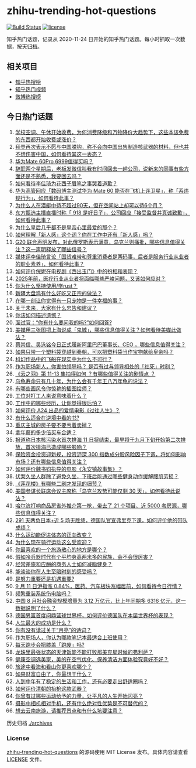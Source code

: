 # zhihu-trending-hot-questions

[![Build Status](https://github.com/justjavac/zhihu-trending-hot-questions/workflows/ci/badge.svg?branch=master)](https://github.com/justjavac/zhihu-trending-hot-questions/actions)
[![license](https://img.shields.io/github/license/justjavac/zhihu-trending-hot-questions)](https://github.com/justjavac/zhihu-trending-hot-questions/blob/master/LICENSE)

知乎热门话题，记录从 2020-11-24
日开始的知乎热门话题。每小时抓取一次数据，按天[归档](./archives)。

## 相关项目

- [知乎热搜榜](https://github.com/justjavac/zhihu-trending-top-search)
- [知乎热门视频](https://github.com/justjavac/zhihu-trending-hot-video)
- [微博热搜榜](https://github.com/justjavac/weibo-trending-hot-search)

## 今日热门话题

<!-- BEGIN -->
<!-- 最后更新时间 Tue Sep 12 2023 02:06:36 GMT+0800 (China Standard Time) -->

1. [学校空调、午休开始收费，为何消费降级和万物降价大趋势下，这些本该免费的东西都开始收费或涨价？](https://www.zhihu.com/question/620618493)
1. [拜登再次表示不愿与中国脱钩，称不会向中国出售制造核武器的材料，但也并不想伤害中国，如何看待其这一表态？](https://www.zhihu.com/question/621481155)
1. [华为Mate 60Pro 6999值得买吗？](https://www.zhihu.com/question/620115253)
1. [辞职两个星期后，老板发微信叫我有时间回去一趟公司，说新来的同事有些方面还是不熟悉，我要回去吗？](https://www.zhihu.com/question/621371721)
1. [如何看待李佳琦为花西子眉笔之事哭着道歉？](https://www.zhihu.com/question/621553216)
1. [华为高管回应「数码博主测试华为 Mate 60 能否在飞机上连卫星」，称「系违规行为」，如何看待此事？](https://www.zhihu.com/question/621501214)
1. [为什么人在潜艇中待不超过90天，但在空间站上却可以待6个月？](https://www.zhihu.com/question/620380728)
1. [东方甄选主播直播时称「 918 是好日子」，公司回应「接受监督并真诚致歉」，如何看待此事？](https://www.zhihu.com/question/621478354)
1. [为什么皇后几乎都不是皇帝心里最爱的那个？](https://www.zhihu.com/question/607747906)
1. [如何理解「新人感」这个词？你在工作中还有「新人感」吗？](https://www.zhihu.com/question/620631191)
1. [G20 联合声明发布，对此俄罗斯表示满意，乌克兰则痛批，哪些信息值得关注？这一声明释放了哪些信号？](https://www.zhihu.com/question/621481473)
1. [媒体评李佳琦言论「国货难带和尊重消费者是两码事，后者是服务行业从业者的职业素养」，如何看待此事？](https://www.zhihu.com/question/621445964)
1. [如何评价倪妮在电视剧《西出玉门》中的扮相和表现？](https://www.zhihu.com/question/620935941)
1. [2025年前，医疗行业从业者将面临哪些严峻问题，又该如何应对？](https://www.zhihu.com/question/621276574)
1. [你为什么坚持使用/学rust？](https://www.zhihu.com/question/613975865)
1. [新疆大盘鸡有什么好吃又正宗的做法？](https://www.zhihu.com/question/572032653)
1. [在哪一刻让你觉得有一只宠物是一件幸福的事？](https://www.zhihu.com/question/276662215)
1. [关于未来，大家有什么忠告和建议？](https://www.zhihu.com/question/614626306)
1. [你该如何描述遗憾？](https://www.zhihu.com/question/604980829)
1. [面试官：“你有什么要问我的吗?”如何回答?](https://www.zhihu.com/question/593296924)
1. [美媒用三张图把上海说成「鬼城」，哪些信息值得关注？如何看待美媒此做法？](https://www.zhihu.com/question/621458145)
1. [蔡崇信、吴泳铭今日正式履新阿里巴巴董事长、CEO ，哪些信息值得关注？](https://www.zhihu.com/question/621408529)
1. [如果只带一个塑料袋穿越到秦朝，可以把塑料袋当作宝物献给皇帝吗？](https://www.zhihu.com/question/620189037)
1. [科幻作品中的飞船在现实中为什么不可行？](https://www.zhihu.com/question/620748129)
1. [作为职场新人，你害怕领导吗？ 是否有过与领导相处的「社死」时刻？](https://www.zhihu.com/question/620916341)
1. [《云之羽》第 11-13 集拍得如何 ？有哪些值得关注的剧情点 ？](https://www.zhihu.com/question/621258591)
1. [乌龟寿命只有几十年，为什么会有千年王八万年龟的说法？](https://www.zhihu.com/question/298150795)
1. [有哪些画风令你惊艳的插图绘师？](https://www.zhihu.com/question/300674997)
1. [工位对打工人来说意味着什么？](https://www.zhihu.com/question/621501743)
1. [工作中的哪些经历，让你觉得很后怕？](https://www.zhihu.com/question/617985499)
1. [如何评价 A24 出品的爱情电影《过往人生》？](https://www.zhihu.com/question/585600383)
1. [有什么适合在逆境中看的书?](https://www.zhihu.com/question/428795857)
1. [重庆主城的房子要不要亏着卖掉？](https://www.zhihu.com/question/616048842)
1. [拿年薪的多少倍买车合适？](https://www.zhihu.com/question/383531441)
1. [报道称日本核污染水首次排海 11 日将结束，最早将于九月下旬开始第二次排放，首次排海已造成哪些影响？](https://www.zhihu.com/question/621455823)
1. [保险资金投资迎新规，投资沪深 300 指数成分股风险因子下调，将如何影响市场？还有哪些信息值得关注？](https://www.zhihu.com/question/621397702)
1. [如何评价魏书钧执导的电影《永安镇故事集》？](https://www.zhihu.com/question/620712781)
1. [伏案久坐人群除了避免久坐，下班后能通过哪些健身动作缓解腰肌劳损？](https://www.zhihu.com/question/619541939)
1. [《莲花楼》有哪些二刷才发现的细节？](https://www.zhihu.com/question/620677823)
1. [美国参谋长联席会议主席称「乌克兰攻势可能仅剩 30 天」，如何看待此说法？](https://www.zhihu.com/question/621457071)
1. [哈尔滨打响商品房省外推介第一枪，带去了 21 个项目、近 5000 套房源，哪些信息值得关注？](https://www.zhihu.com/question/621450579)
1. [291 天两负日本+近 5 场无胜绩，德国队官宣弗里克下课，如何评价他的带队成绩？](https://www.zhihu.com/question/621410462)
1. [什么运动能促进体态的正向改变？](https://www.zhihu.com/question/618904332)
1. [为什么现在骑行运动这么受欢迎？](https://www.zhihu.com/question/620709786)
1. [你最喜欢的一个旅游散心的地方是哪个？](https://www.zhihu.com/question/616301388)
1. [假如冷兵器时代有个平均身高两米多的民族，会不会很厉害？](https://www.zhihu.com/question/621354190)
1. [经常差旅和应酬的商务人士如何减脂健身？](https://www.zhihu.com/question/620375876)
1. [能谈谈你在人生至暗时刻的感受吗？](https://www.zhihu.com/question/620451567)
1. [是努力重要还是机遇重要?](https://www.zhihu.com/question/614793995)
1. [9 月 11 日沪指涨 0.84%，医药、汽车板块涨幅居前，如何看待今日行情？](https://www.zhihu.com/question/621450565)
1. [频繁重装系统伤电脑吗？](https://www.zhihu.com/question/620588317)
1. [中国 8 月社会融资规模增量为 3.12 万亿元，比上年同期多 6316 亿元，这一数据说明了什么？](https://www.zhihu.com/question/621472650)
1. [德国男篮首度问鼎篮球世界杯，如何评价德国队在本届世界杯的表现？](https://www.zhihu.com/question/621409506)
1. [人生最大的成功是什么？](https://www.zhihu.com/question/615710396)
1. [你有没有读过关于“月亮”的诗词？](https://www.zhihu.com/question/621467233)
1. [作为职场人，你认为哪款笔记本最适合上班使用？](https://www.zhihu.com/question/617348505)
1. [每天跑步会把膝盖「跑废」吗?](https://www.zhihu.com/question/619432375)
1. [龙珠里最强状态的天津饭能不能打败那美克星时候的弗利萨？](https://www.zhihu.com/question/506000522)
1. [健康空调选美家，美的在空气优化、保养清洁方面体验究竟好不好？](https://www.zhihu.com/question/621358915)
1. [旅途中看海和看山你更喜欢哪个？](https://www.zhihu.com/question/620476220)
1. [如果财富自由了，你最想干什么？](https://www.zhihu.com/question/611716781)
1. [人到中年有了稳定的生活和工作，还有必要走出舒适圈吗？](https://www.zhihu.com/question/621076107)
1. [如何评价清朝的抬枪这款武器？](https://www.zhihu.com/question/269040714)
1. [你曾有过哪些运动给予的力量，让平凡的人生开始闪亮？](https://www.zhihu.com/question/620919275)
1. [摄影中相机相对手机，还有什么绝对性优势是不可替代的？](https://www.zhihu.com/question/620272388)
1. [想去云南旅游，请推荐景点和有什么坑要注意？](https://www.zhihu.com/question/618366666)

<!-- END -->

历史归档 [./archives](./archives)

### License

[zhihu-trending-hot-questions](https://github.com/justjavac/zhihu-trending-hot-questions)
的源码使用 MIT License 发布。具体内容请查看 [LICENSE](./LICENSE) 文件。

